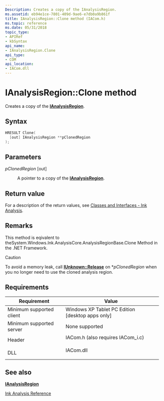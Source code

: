 ```yaml
---
Description: Creates a copy of the IAnalysisRegion.
ms.assetid: eb94e1ce-7801-409d-9ae6-e7db0a9b861f
title: IAnalysisRegion::Clone method (IACom.h)
ms.topic: reference
ms.date: 05/31/2018
topic_type: 
- APIRef
- kbSyntax
api_name: 
- IAnalysisRegion.Clone
api_type: 
- COM
api_location: 
- IACom.dll
---
```


# IAnalysisRegion::Clone method

Creates a copy of the [**IAnalysisRegion**](ianalysisregion.md).

## Syntax


```C++
HRESULT Clone(
  [out] IAnalysisRegion **pClonedRegion
);
```



## Parameters

<dl> <dt>

*pClonedRegion* \[out\]
</dt> <dd>

A pointer to a copy of the [**IAnalysisRegion**](ianalysisregion.md).

</dd> </dl>

## Return value

For a description of the return values, see [Classes and Interfaces - Ink Analysis](classes-and-interfaces---ink-analysis.md).

## Remarks

This method is eqivalent to theSystem.Windows.Ink.AnalysisCore.AnalysisRegionBase.Clone Method in the .NET Framework.

> [!Caution]  
> To avoid a memory leak, call [**IUnknown::Release**](/windows/desktop/api/unknwn/nf-unknwn-iunknown-release) on \**pClonedRegion* when you no longer need to use the cloned analysis region.

 

## Requirements



| Requirement | Value |
|-------------------------------------|---------------------------------------------------------------------------------------------------------------|
| Minimum supported client<br/> | Windows XP Tablet PC Edition \[desktop apps only\]<br/>                                                 |
| Minimum supported server<br/> | None supported<br/>                                                                                     |
| Header<br/>                   | <dl> <dt>IACom.h (also requires IACom\_i.c)</dt> </dl> |
| DLL<br/>                      | <dl> <dt>IACom.dll</dt> </dl>                          |



## See also

<dl> <dt>

[**IAnalysisRegion**](ianalysisregion.md)
</dt> <dt>

[Ink Analysis Reference](ink-analysis-reference.md)
</dt> </dl>

 

